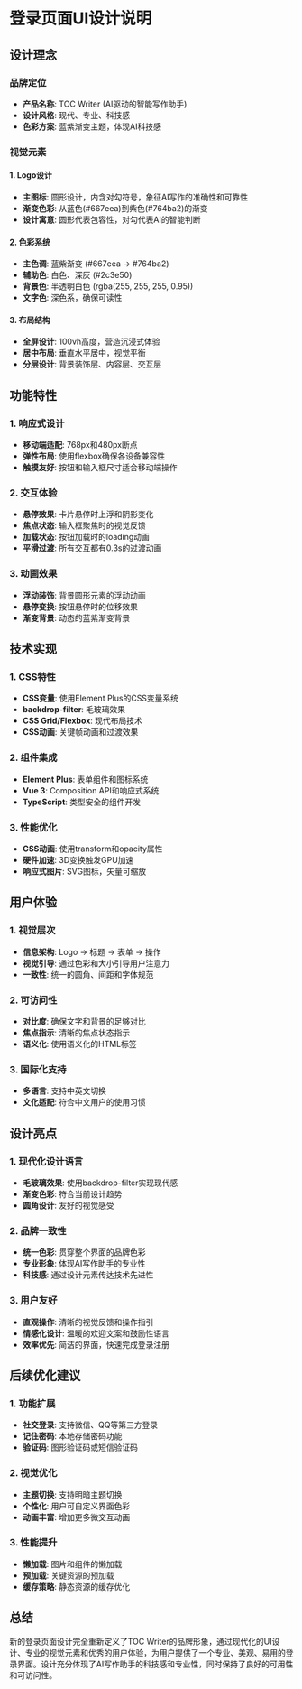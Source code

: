 # 登录页面UI设计说明

## 设计理念

### 品牌定位
- **产品名称**: TOC Writer (AI驱动的智能写作助手)
- **设计风格**: 现代、专业、科技感
- **色彩方案**: 蓝紫渐变主题，体现AI科技感

### 视觉元素

#### 1. Logo设计
- **主图标**: 圆形设计，内含对勾符号，象征AI写作的准确性和可靠性
- **渐变色彩**: 从蓝色(#667eea)到紫色(#764ba2)的渐变
- **设计寓意**: 圆形代表包容性，对勾代表AI的智能判断

#### 2. 色彩系统
- **主色调**: 蓝紫渐变 (#667eea → #764ba2)
- **辅助色**: 白色、深灰 (#2c3e50)
- **背景色**: 半透明白色 (rgba(255, 255, 255, 0.95))
- **文字色**: 深色系，确保可读性

#### 3. 布局结构
- **全屏设计**: 100vh高度，营造沉浸式体验
- **居中布局**: 垂直水平居中，视觉平衡
- **分层设计**: 背景装饰层、内容层、交互层

## 功能特性

### 1. 响应式设计
- **移动端适配**: 768px和480px断点
- **弹性布局**: 使用flexbox确保各设备兼容性
- **触摸友好**: 按钮和输入框尺寸适合移动端操作

### 2. 交互体验
- **悬停效果**: 卡片悬停时上浮和阴影变化
- **焦点状态**: 输入框聚焦时的视觉反馈
- **加载状态**: 按钮加载时的loading动画
- **平滑过渡**: 所有交互都有0.3s的过渡动画

### 3. 动画效果
- **浮动装饰**: 背景圆形元素的浮动动画
- **悬停变换**: 按钮悬停时的位移效果
- **渐变背景**: 动态的蓝紫渐变背景

## 技术实现

### 1. CSS特性
- **CSS变量**: 使用Element Plus的CSS变量系统
- **backdrop-filter**: 毛玻璃效果
- **CSS Grid/Flexbox**: 现代布局技术
- **CSS动画**: 关键帧动画和过渡效果

### 2. 组件集成
- **Element Plus**: 表单组件和图标系统
- **Vue 3**: Composition API和响应式系统
- **TypeScript**: 类型安全的组件开发

### 3. 性能优化
- **CSS动画**: 使用transform和opacity属性
- **硬件加速**: 3D变换触发GPU加速
- **响应式图片**: SVG图标，矢量可缩放

## 用户体验

### 1. 视觉层次
- **信息架构**: Logo → 标题 → 表单 → 操作
- **视觉引导**: 通过色彩和大小引导用户注意力
- **一致性**: 统一的圆角、间距和字体规范

### 2. 可访问性
- **对比度**: 确保文字和背景的足够对比
- **焦点指示**: 清晰的焦点状态指示
- **语义化**: 使用语义化的HTML标签

### 3. 国际化支持
- **多语言**: 支持中英文切换
- **文化适配**: 符合中文用户的使用习惯

## 设计亮点

### 1. 现代化设计语言
- **毛玻璃效果**: 使用backdrop-filter实现现代感
- **渐变色彩**: 符合当前设计趋势
- **圆角设计**: 友好的视觉感受

### 2. 品牌一致性
- **统一色彩**: 贯穿整个界面的品牌色彩
- **专业形象**: 体现AI写作助手的专业性
- **科技感**: 通过设计元素传达技术先进性

### 3. 用户友好
- **直观操作**: 清晰的视觉反馈和操作指引
- **情感化设计**: 温暖的欢迎文案和鼓励性语言
- **效率优先**: 简洁的界面，快速完成登录注册

## 后续优化建议

### 1. 功能扩展
- **社交登录**: 支持微信、QQ等第三方登录
- **记住密码**: 本地存储密码功能
- **验证码**: 图形验证码或短信验证码

### 2. 视觉优化
- **主题切换**: 支持明暗主题切换
- **个性化**: 用户可自定义界面色彩
- **动画丰富**: 增加更多微交互动画

### 3. 性能提升
- **懒加载**: 图片和组件的懒加载
- **预加载**: 关键资源的预加载
- **缓存策略**: 静态资源的缓存优化

## 总结

新的登录页面设计完全重新定义了TOC Writer的品牌形象，通过现代化的UI设计、专业的视觉元素和优秀的用户体验，为用户提供了一个专业、美观、易用的登录界面。设计充分体现了AI写作助手的科技感和专业性，同时保持了良好的可用性和可访问性。 